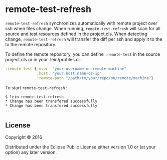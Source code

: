 # remote-test-refresh

`remote-test-refresh` synchronizes automatically with remote project over ssh when files change. When running, `remote-test-refresh` will scan for all source and test resources defined in the project.cls. When detecting change, `remote-test-refresh` will transfer the diff per ssh and apply it to the to the remote repository.

To define the remote repository, you can define `:remote-test` in the source project.cls or in your .lein/profiles.clj.

```clojure
:remote-test {:user  "your-username-on-remote-machine"
		      :host  "your.host.name-or-ip"
	          :remote-path "/path/to/your/repo/on/remote/machine"}
```

To start `remote-test-refresh` :

    $ lein remote-test-refresh
    * Change has been transfered successfully
    * Change has been transfered successfully
    ...
    

## License

Copyright © 2016 

Distributed under the Eclipse Public License either version 1.0 or (at your option) any later version.